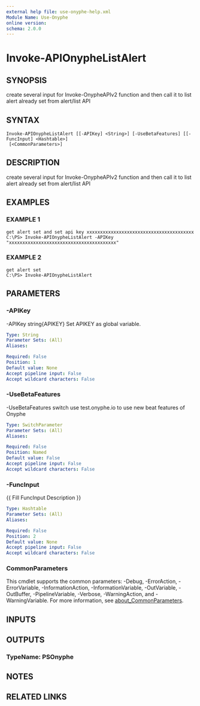 ```yaml
---
external help file: use-onyphe-help.xml
Module Name: Use-Onyphe
online version:
schema: 2.0.0
---
```


# Invoke-APIOnypheListAlert

## SYNOPSIS
create several input for Invoke-OnypheAPIv2 function and then call it to list alert already set from alert/list API

## SYNTAX

```
Invoke-APIOnypheListAlert [[-APIKey] <String>] [-UseBetaFeatures] [[-FuncInput] <Hashtable>]
 [<CommonParameters>]
```

## DESCRIPTION
create several input for Invoke-OnypheAPIv2 function and then call it to list alert already set from alert/list API

## EXAMPLES

### EXAMPLE 1
```
get alert set and set api key xxxxxxxxxxxxxxxxxxxxxxxxxxxxxxxxxxxxxxxx
C:\PS> Invoke-APIOnypheListAlert -APIKey "xxxxxxxxxxxxxxxxxxxxxxxxxxxxxxxxxxxxxxxx"
```

### EXAMPLE 2
```
get alert set
C:\PS> Invoke-APIOnypheListAlert
```

## PARAMETERS

### -APIKey
-APIKey string{APIKEY}
Set APIKEY as global variable.

```yaml
Type: String
Parameter Sets: (All)
Aliases:

Required: False
Position: 1
Default value: None
Accept pipeline input: False
Accept wildcard characters: False
```

### -UseBetaFeatures
-UseBetaFeatures switch
use test.onyphe.io to use new beat features of Onyphe

```yaml
Type: SwitchParameter
Parameter Sets: (All)
Aliases:

Required: False
Position: Named
Default value: False
Accept pipeline input: False
Accept wildcard characters: False
```

### -FuncInput
{{ Fill FuncInput Description }}

```yaml
Type: Hashtable
Parameter Sets: (All)
Aliases:

Required: False
Position: 2
Default value: None
Accept pipeline input: False
Accept wildcard characters: False
```

### CommonParameters
This cmdlet supports the common parameters: -Debug, -ErrorAction, -ErrorVariable, -InformationAction, -InformationVariable, -OutVariable, -OutBuffer, -PipelineVariable, -Verbose, -WarningAction, and -WarningVariable. For more information, see [about_CommonParameters](http://go.microsoft.com/fwlink/?LinkID=113216).

## INPUTS

## OUTPUTS

### TypeName: PSOnyphe
## NOTES

## RELATED LINKS
